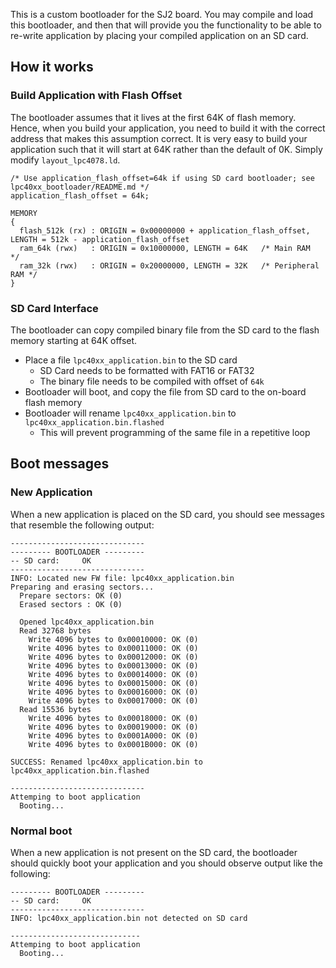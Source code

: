 This is a custom bootloader for the SJ2 board. You may compile and load this bootloader, and then that will provide you the functionality to be able to re-write application by placing your compiled application on an SD card.

## How it works

### Build Application with Flash Offset

The bootloader assumes that it lives at the first 64K of flash memory. Hence, when you build your application, you need to build it with the correct address that makes this assumption correct. It is very easy to build your application such that it will start at 64K rather than the default of 0K. Simply modify `layout_lpc4078.ld`.

```
/* Use application_flash_offset=64k if using SD card bootloader; see lpc40xx_bootloader/README.md */
application_flash_offset = 64k;

MEMORY
{
  flash_512k (rx) : ORIGIN = 0x00000000 + application_flash_offset, LENGTH = 512k - application_flash_offset
  ram_64k (rwx)   : ORIGIN = 0x10000000, LENGTH = 64K   /* Main RAM       */
  ram_32k (rwx)   : ORIGIN = 0x20000000, LENGTH = 32K   /* Peripheral RAM */
}
```

### SD Card Interface

The bootloader can copy compiled binary file from the SD card to the flash memory starting at 64K offset.

* Place a file `lpc40xx_application.bin` to the SD card
  * SD Card needs to be formatted with FAT16 or FAT32
  * The binary file needs to be compiled with offset of `64k`
* Bootloader will boot, and copy the file from SD card to the on-board flash memory
* Bootloader will rename `lpc40xx_application.bin` to `lpc40xx_application.bin.flashed`
  * This will prevent programming of the same file in a repetitive loop

## Boot messages

### New Application

When a new application is placed on the SD card, you should see messages that resemble the following output:
```
------------------------------
--------- BOOTLOADER ---------
-- SD card:     OK
------------------------------
INFO: Located new FW file: lpc40xx_application.bin
Preparing and erasing sectors...
  Prepare sectors: OK (0)
  Erased sectors : OK (0)

  Opened lpc40xx_application.bin
  Read 32768 bytes
    Write 4096 bytes to 0x00010000: OK (0)
    Write 4096 bytes to 0x00011000: OK (0)
    Write 4096 bytes to 0x00012000: OK (0)
    Write 4096 bytes to 0x00013000: OK (0)
    Write 4096 bytes to 0x00014000: OK (0)
    Write 4096 bytes to 0x00015000: OK (0)
    Write 4096 bytes to 0x00016000: OK (0)
    Write 4096 bytes to 0x00017000: OK (0)
  Read 15536 bytes
    Write 4096 bytes to 0x00018000: OK (0)
    Write 4096 bytes to 0x00019000: OK (0)
    Write 4096 bytes to 0x0001A000: OK (0)
    Write 4096 bytes to 0x0001B000: OK (0)

SUCCESS: Renamed lpc40xx_application.bin to lpc40xx_application.bin.flashed

------------------------------
Attemping to boot application
  Booting...
```

### Normal boot

When a new application is not present on the SD card, the bootloader should quickly boot your application and you should observe output like the following:

```
--------- BOOTLOADER ---------
-- SD card:     OK
------------------------------
INFO: lpc40xx_application.bin not detected on SD card

-----------------------------
Attemping to boot application
  Booting...
```
